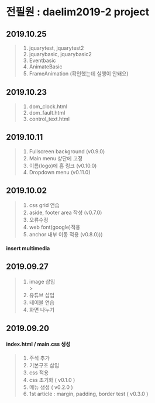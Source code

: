 # 전필원 : daelim2019-2 project

## 2019.10.25
> 1. jquarytest, jquarytest2
> 2. jquarybasic, jquarybasic2
> 3. Eventbasic
> 4. AnimateBasic
> 5. FrameAnimation (확인했는데 실행이 안돼요)


## 2019.10.23
> 1. dom_clock.html
> 2. dom_fault.html
> 3. control_text.html

## 2019.10.11
> 1. Fullscreen background (v0.9.0) <br>
> 2. Main menu 상단에 고정
> 3. 이름(logo)에 홈 링크 (v0.10.0)
> 4. Dropdown menu (v0.11.0)

## 2019.10.02
> 1. css grid 연습 <br>
> 2. aside, footer area 작성 (v0.7.0)
> 3. 오류수정
> 4. web font(google)적용
> 5. anchor 내부 이동 적용 (v0.8.0)))

#### insert multimedia
## 2019.09.27
> 1. image 삽입 <br>>
> 2. 유튜브 삽입
> 3. 테이블 연습
> 4. 화면 나누기

## 2019.09.20
#### index.html / main.css 생성
> 1. 주석 추가 <br>
> 2. 기본구조 삽입
> 3. css 적용
> 4. css 초기화 ( v0.1.0 )
> 5. 메뉴 생성 ( v0.2.0 )
> 6. 1st article : margin, padding, border test ( v0.3.0 )



